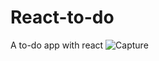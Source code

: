 # React-to-do
A to-do app with react
![Capture](https://user-images.githubusercontent.com/63278092/118360002-6a246980-b5a3-11eb-818e-15e2f57403f3.PNG)
